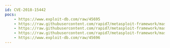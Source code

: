 ```yaml
---
id: CVE-2018-15442
pocs:
    - https://www.exploit-db.com/raw/45695
    - https://raw.githubusercontent.com/rapid7/metasploit-framework/master/modules/exploits/windows/smb/webexec.rb
    - https://raw.githubusercontent.com/rapid7/metasploit-framework/master/modules/exploits/windows/local/webexec.rb
    - https://raw.githubusercontent.com/rapid7/metasploit-framework/master/modules/auxiliary/admin/smb/webexec_command.rb
    - https://www.exploit-db.com/raw/45696
---
```


